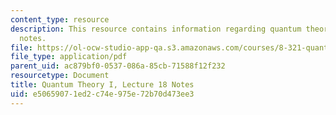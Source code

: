 ```yaml
---
content_type: resource
description: This resource contains information regarding quantum theory I, lecture
  notes.
file: https://ol-ocw-studio-app-qa.s3.amazonaws.com/courses/8-321-quantum-theory-i-fall-2017/e50659071ed2c74e975e72b70d473ee3_MIT8_321F17_lec18.pdf
file_type: application/pdf
parent_uid: ac879bf0-0537-086a-85cb-71588f12f232
resourcetype: Document
title: Quantum Theory I, Lecture 18 Notes
uid: e5065907-1ed2-c74e-975e-72b70d473ee3
---
```

